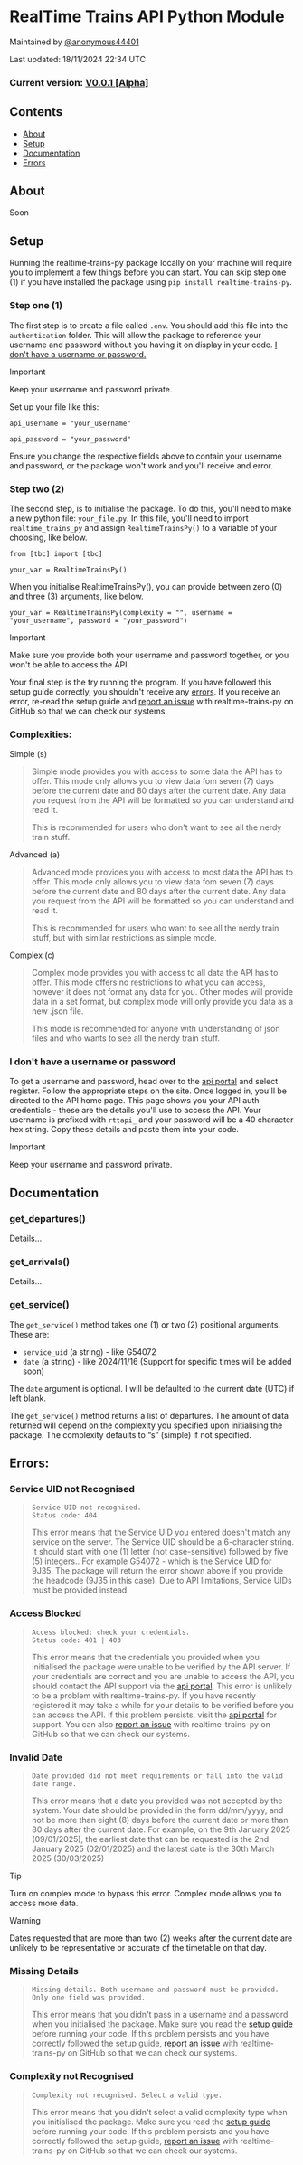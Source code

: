 # RealTime Trains API Python Module

Maintained by [@anonymous44401](https://github.com/anonymous44401)

Last updated: 18/11/2024 22:34 UTC

### Current version: [V0.0.1 [Alpha]](https://github.com/anonymous44401/realtime-trains-py/releases/tag/v0.0.0-alpha)

## Contents

- [About](https://github.com/anonymous44401/realtime-trains-py/#about)
- [Setup](https://github.com/anonymous44401/realtime-trains-py/#setup)
- [Documentation](https://github.com/anonymous44401/realtime-trains-py/#documentation)
- [Errors](https://github.com/anonymous44401/realtime-trains-py/#errors)

## About

Soon

## Setup

Running the realtime-trains-py package locally on your machine will require you to implement a few things before you can start. You can skip step one (1) if you have installed the package using `pip install realtime-trains-py`.

### Step one (1)

The first step is to create a file called `.env`. You should add this file into the `authentication` folder. This will allow the package to reference your username and password without you having it on display in your code. [I don't have a username or password.](https://github.com/anonymous44401/realtime-trains-py/#i-dont-have-a-username-or-password)

> [!IMPORTANT]
> Keep your username and password private.

Set up your file like this:

```
api_username = "your_username"

api_password = "your_password"
```

Ensure you change the respective fields above to contain your username and password, or the package won't work and you'll receive and error.

### Step two (2)

The second step, is to initialise the package. To do this, you'll need to make a new python file: `your_file.py`. In this file, you'll need to import `realtime_trains_py` and assign `RealtimeTrainsPy()` to a variable of your choosing, like below.

```
from [tbc] import [tbc]

your_var = RealtimeTrainsPy()
```

When you initialise RealtimeTrainsPy(), you can provide between zero (0) and three (3) arguments, like below.

```
your_var = RealtimeTrainsPy(complexity = "", username = "your_username", password = "your_password")
```

> [!IMPORTANT]
> Make sure you provide both your username and password together, or you won't be able to access the API.

Your final step is the try running the program. If you have followed this setup guide correctly, you shouldn't receive any [errors](https://github.com/anonymous44401/realtime-trains-py/#errors). If you receive an error, re-read the setup guide and [report an issue](https://github.com/anonymous44401/realtime-trains-py/issues) with realtime-trains-py on GitHub so that we can check our systems.

### Complexities:

Simple (s)

> Simple mode provides you with access to some data the API has to offer. This mode only allows you to view data fom seven (7) days before the current date and 80 days after the current date. Any data you request from the API will be formatted so you can understand and read it.
>
> This is recommended for users who don't want to see all the nerdy train stuff.

Advanced (a)

> Advanced mode provides you with access to most data the API has to offer. This mode only allows you to view data fom seven (7) days before the current date and 80 days after the current date. Any data you request from the API will be formatted so you can understand and read it.
>
> This is recommended for users who want to see all the nerdy train stuff, but with similar restrictions as simple mode.

Complex (c)

> Complex mode provides you with access to all data the API has to offer. This mode offers no restrictions to what you can access, however it does not format any data for you. Other modes will provide data in a set format, but complex mode will only provide you data as a new .json file.
>
> This mode is recommended for anyone with understanding of json files and who wants to see all the nerdy train stuff.

### I don't have a username or password

To get a username and password, head over to the [api portal](https://api.rtt.io/) and select register. Follow the appropriate steps on the site.
Once logged in, you'll be directed to the API home page. This page shows you your API auth credentials - these are the details you'll use to access the API.
Your username is prefixed with `rttapi_` and your password will be a 40 character hex string. Copy these details and paste them into your code.

> [!IMPORTANT]
> Keep your username and password private.

## Documentation

### get_departures()

Details...

### get_arrivals()

Details...

### get_service()

The `get_service()` method takes one (1) or two (2) positional arguments. These are:

- `service_uid` (a string) - like G54072
- `date` (a string) - like 2024/11/16 (Support for specific times will be added soon)

The `date` argument is optional. I will be defaulted to the current date (UTC) if left blank.

The `get_service()` method returns a list of departures. The amount of data returned will depend on the complexity you specified upon initialising the package. The complexity defaults to “s” (simple) if not specified.

## Errors:

### Service UID not Recognised

> ```
> Service UID not recognised.
> Status code: 404
> ```
>
> This error means that the Service UID you entered doesn't match any service on the server. The Service UID should be a 6-character string. It should start with one (1) letter (not case-sensitive) followed by five (5) integers.. For example G54072 - which is the Service UID for 9J35. The package will return the error shown above if you provide the headcode (9J35 in this case). Due to API limitations, Service UIDs must be provided instead.

### Access Blocked

> ```
> Access blocked: check your credentials.
> Status code: 401 | 403
> ```
>
> This error means that the credentials you provided when you initialised the package were unable to be verified by the API server. If your credentials are correct and you are unable to access the API, you should contact the API support via the [api portal](https://api.rtt.io/). This error is unlikely to be a problem with realtime-trains-py.
> If you have recently registered it may take a while for your details to be verified before you can access the API.
> If this problem persists, visit the [api portal](https://api.rtt.io/) for support. You can also [report an issue](https://github.com/anonymous44401/realtime-trains-py/issues) with realtime-trains-py on GitHub so that we can check our systems.

### Invalid Date

> ```
> Date provided did not meet requirements or fall into the valid date range.
> ```
>
> This error means that a date you provided was not accepted by the system. Your date should be provided in the form dd/mm/yyyy, and not be more than eight (8) days before the current date or more than 80 days after the current date.
> For example, on the 9th January 2025 (09/01/2025), the earliest date that can be requested is the 2nd January 2025 (02/01/2025) and the latest date is the 30th March 2025 (30/03/2025)

> [!TIP]
> Turn on complex mode to bypass this error. Complex mode allows you to access more data.

> [!WARNING]
> Dates requested that are more than two (2) weeks after the current date are unlikely to be representative or accurate of the timetable on that day.

### Missing Details

> ```
> Missing details. Both username and password must be provided. Only one field was provided.
> ```
>
> This error means that you didn't pass in a username and a password when you initialised the package. Make sure you read the [setup guide](https://github.com/anonymous44401/realtime-trains-py/#setup) before running your code.
> If this problem persists and you have correctly followed the setup guide, [report an issue](https://github.com/anonymous44401/realtime-trains-py/issues) with realtime-trains-py on GitHub so that we can check our systems.

### Complexity not Recognised

> ```
> Complexity not recognised. Select a valid type.
> ```
>
> This error means that you didn't select a valid complexity type when you initialised the package. Make sure you read the [setup guide](https://github.com/anonymous44401/realtime-trains-py/#setup) before running your code.
> If this problem persists and you have correctly followed the setup guide, [report an issue](https://github.com/anonymous44401/realtime-trains-py/issues) with realtime-trains-py on GitHub so that we can check our systems.
